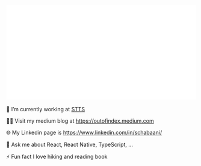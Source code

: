 

![header](https://github.com/Schabaani/Schabaani/blob/master/a.svg?raw=true)

<!--
**Schabaani/Schabaani** is a ✨ _special_ ✨ repository because its `README.md` (this file) appears on your GitHub profile.

Here are some ideas to get you started:

- 🔭 I’m currently working on ...
- 🌱 I’m currently learning ...
- 👯 I’m looking to collaborate on ...
- 🤔 I’m looking for help with ...
- 💬 Ask me about ...
- 📫 How to reach me: ...
- 😄 Pronouns: ...
- ⚡ Fun fact: ...
-->


🔭 I’m currently working at [STTS](https://stts.ir)


👨‍💻 Visit my medium blog at https://outofindex.medium.com

🌐 My Linkedin page is https://www.linkedin.com/in/schabaani/

💬 Ask me about React, React Native, TypeScript, ...

⚡ Fun fact I love hiking and reading book
